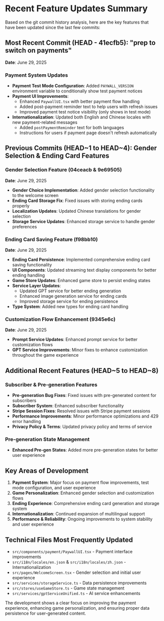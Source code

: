 # Recent Feature Updates Summary

Based on the git commit history analysis, here are the key features that have been updated since the last few commits:

## Most Recent Commit (HEAD - 41ecfb5): "prep to switch on payments"
**Date**: June 29, 2025

### Payment System Updates
- **Payment Test Mode Configuration**: Added `PAYWALL_VERSION` environment variable to conditionally show test payment notices
- **Payment UI Improvements**: 
  - Enhanced `PaywallUI.tsx` with better payment flow handling
  - Added post-payment reminder text to help users with refresh issues
  - Improved payment test notice visibility (only shows in test mode)
- **Internationalization**: Updated both English and Chinese locales with new payment-related messages
  - Added `postPaymentReminder` text for both languages
  - Instructions for users if payment page doesn't refresh automatically

## Previous Commits (HEAD~1 to HEAD~4): Gender Selection & Ending Card Features

### Gender Selection Feature (04ceacb & 9e69505)
**Date**: June 29, 2025

- **Gender Choice Implementation**: Added gender selection functionality to the welcome screen
- **Ending Card Storage Fix**: Fixed issues with storing ending cards properly
- **Localization Updates**: Updated Chinese translations for gender selection
- **Storage Service Updates**: Enhanced storage service to handle gender preferences

### Ending Card Saving Feature (f98bb10)
**Date**: June 29, 2025

- **Ending Card Persistence**: Implemented comprehensive ending card saving functionality
- **UI Components**: Updated streaming text display components for better ending handling
- **Game Store Updates**: Enhanced game store to persist ending states
- **Service Layer Updates**: 
  - Updated GPT service for better ending generation
  - Enhanced image generation service for ending cards
  - Improved storage service for ending persistence
- **Type System**: Added new types for ending card handling

### Customization Flow Enhancement (9345e6c)
**Date**: June 29, 2025

- **Prompt Service Updates**: Enhanced prompt service for better customization flows
- **GPT Service Improvements**: Minor fixes to enhance customization throughout the game experience

## Additional Recent Features (HEAD~5 to HEAD~8)

### Subscriber & Pre-generation Features
- **Pre-generation Bug Fixes**: Fixed issues with pre-generated content for subscribers
- **Subscriber System**: Enhanced subscriber functionality
- **Stripe Session Fixes**: Resolved issues with Stripe payment sessions
- **Performance Improvements**: Minor performance optimizations and 429 error handling
- **Privacy Policy & Terms**: Updated privacy policy and terms of service

### Pre-generation State Management
- **Enhanced Pre-gen States**: Added more pre-generation states for better user experience

## Key Areas of Development

1. **Payment System**: Major focus on payment flow improvements, test mode configuration, and user experience
2. **Game Personalization**: Enhanced gender selection and customization flows
3. **Ending Experience**: Comprehensive ending card generation and storage system
4. **Internationalization**: Continued expansion of multilingual support
5. **Performance & Reliability**: Ongoing improvements to system stability and user experience

## Technical Files Most Frequently Updated

- `src/components/payment/PaywallUI.tsx` - Payment interface improvements
- `src/i18n/locales/en.json` & `src/i18n/locales/zh.json` - Internationalization
- `src/pages/WelcomeScreen.tsx` - Gender selection and initial user experience
- `src/services/storageService.ts` - Data persistence improvements
- `src/stores/useGameStore.ts` - Game state management
- `src/services/gptServiceUnified.ts` - AI service enhancements

The development shows a clear focus on improving the payment experience, enhancing game personalization, and ensuring proper data persistence for user-generated content.